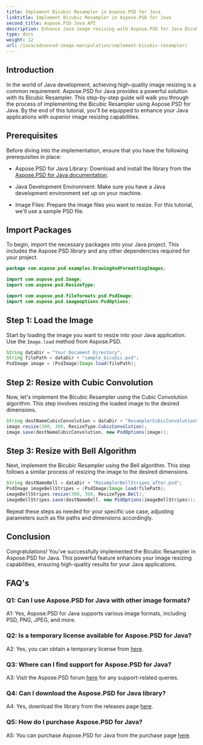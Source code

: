 ```yaml
---
title: Implement Bicubic Resampler in Aspose.PSD for Java
linktitle: Implement Bicubic Resampler in Aspose.PSD for Java
second_title: Aspose.PSD Java API
description: Enhance Java image resizing with Aspose.PSD for Java Bicubic Resampler. Follow our step-by-step guide for superior results.
type: docs
weight: 12
url: /java/advanced-image-manipulation/implement-bicubic-resampler/
---
```

## Introduction

In the world of Java development, achieving high-quality image resizing is a common requirement. Aspose.PSD for Java provides a powerful solution with its Bicubic Resampler. This step-by-step guide will walk you through the process of implementing the Bicubic Resampler using Aspose.PSD for Java. By the end of this tutorial, you'll be equipped to enhance your Java applications with superior image resizing capabilities.

## Prerequisites

Before diving into the implementation, ensure that you have the following prerequisites in place:

- Aspose.PSD for Java Library: Download and install the library from the [Aspose.PSD for Java documentation](https://reference.aspose.com/psd/java/).

- Java Development Environment: Make sure you have a Java development environment set up on your machine.

- Image Files: Prepare the image files you want to resize. For this tutorial, we'll use a sample PSD file.

## Import Packages

To begin, import the necessary packages into your Java project. This includes the Aspose.PSD library and any other dependencies required for your project.

```java
package com.aspose.psd.examples.DrawingAndFormattingImages;

import com.aspose.psd.Image;
import com.aspose.psd.ResizeType;

import com.aspose.psd.fileformats.psd.PsdImage;
import com.aspose.psd.imageoptions.PsdOptions;
```

## Step 1: Load the Image

Start by loading the image you want to resize into your Java application. Use the `Image.load` method from Aspose.PSD.

```java
String dataDir = "Your Document Directory";
String filePath = dataDir + "sample_bicubic.psd";
PsdImage image = (PsdImage)Image.load(filePath);
```

## Step 2: Resize with Cubic Convolution

Now, let's implement the Bicubic Resampler using the Cubic Convolution algorithm. This step involves resizing the loaded image to the desired dimensions.

```java
String destNameCubicConvolution = dataDir + "ResamplerCubicConvolutionStripes_after.psd";
image.resize(300, 300, ResizeType.CubicConvolution);
image.save(destNameCubicConvolution, new PsdOptions(image));
```

## Step 3: Resize with Bell Algorithm

Next, implement the Bicubic Resampler using the Bell algorithm. This step follows a similar process of resizing the image to the desired dimensions.

```java
String destNameBell = dataDir + "ResamplerBellStripes_after.psd";
PsdImage imageBellStripes = (PsdImage)Image.load(filePath);
imageBellStripes.resize(300, 300, ResizeType.Bell);
imageBellStripes.save(destNameBell, new PsdOptions(imageBellStripes));
```

Repeat these steps as needed for your specific use case, adjusting parameters such as file paths and dimensions accordingly.

## Conclusion

Congratulations! You've successfully implemented the Bicubic Resampler in Aspose.PSD for Java. This powerful feature enhances your image resizing capabilities, ensuring high-quality results for your Java applications.

## FAQ's

### Q1: Can I use Aspose.PSD for Java with other image formats?

A1: Yes, Aspose.PSD for Java supports various image formats, including PSD, PNG, JPEG, and more.

### Q2: Is a temporary license available for Aspose.PSD for Java?

A2: Yes, you can obtain a temporary license from [here](https://purchase.aspose.com/temporary-license/).

### Q3: Where can I find support for Aspose.PSD for Java?

A3: Visit the Aspose.PSD forum [here](https://forum.aspose.com/c/psd/34) for any support-related queries.

### Q4: Can I download the Aspose.PSD for Java library?

A4: Yes, download the library from the releases page [here](https://releases.aspose.com/psd/java/).

### Q5: How do I purchase Aspose.PSD for Java?

A5: You can purchase Aspose.PSD for Java from the purchase page [here](https://purchase.aspose.com/buy).
